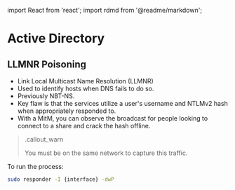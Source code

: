 import React from 'react';
import rdmd from '@readme/markdown';

# Active Directory
## LLMNR Poisoning
- Link Local Multicast Name Resolution (LLMNR)
- Used to identify hosts when DNS fails to do so.
- Previously NBT-NS.
- Key flaw is that the services utilize a user's username and NTLMv2 hash when appropriately responded to.
- With a MitM, you can observe the broadcast for people looking to connect to a share and crack the hash offline.
> .callout_warn	
>
> You must be on the same network to capture this traffic.

To run the process:
````bash
sudo responder -I {interface} -dwP
````
